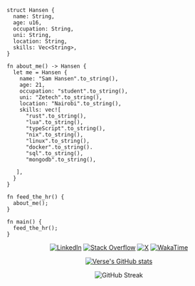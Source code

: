 ```
struct Hansen {
  name: String,
  age: u16,
  occupation: String,
  uni: String,
  location: String,
  skills: Vec<String>,
}

fn about_me() -> Hansen {
  let me = Hansen {
    name: "Sam Hansen".to_string(),
    age: 21,
    occupation: "student".to_string(),
    uni: "Zetech".to_string(),
    location: "Nairobi".to_string(),
    skills: vec![
      "rust".to_string(),
      "lua".to_string(),
      "typeScript".to_string(),
      "nix".to_string(),
      "linux".to_string(),
      "docker".to_string().
      "sql".to_string(),
      "mongodb".to_string(),
      
   ],  
  }
}

fn feed_the_hr() {
  about_me();
}

fn main() {
  feed_the_hr();
}
```

<div align=center>

  [![LinkedIn](https://img.shields.io/badge/Linkedin-black?&logo=linkedin&style=for-the-badge&logoColor=0b62c3)](https://www.linkedin.com/in/samm-hansen/)
  [![Stack Overflow](https://img.shields.io/badge/-Stackoverflow-black?style=for-the-badge&logo=stack-overflow)](https://stackoverflow.com/users/23392679/w-t-hansen)
  [![X](https://img.shields.io/badge/X-black?style=for-the-badge&logo=x)](https://x.com/t4m4r4x)
  [![WakaTime](https://img.shields.io/badge/WakaTime-000000?style=for-the-badge&logo=WakaTime&logoColor=white)](https://wakatime.com/@sammhansen)

  <div>
     <a href="https://github.com/sammhansen/github-readme-stats">
       <img src="https://github-readme-stats.vercel.app/api?username=sammhansen&theme=vision-friendly-dark&bg_color=00000000&hide_border=true&custom_title=%20" alt="Verse's GitHub stats"/>
     </a>
  </div>

  ![GitHub Streak](https://streak-stats.demolab.com?user=sammhansen&theme=dark)
</div>
